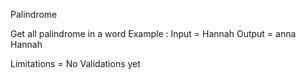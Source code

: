 Palindrome

  Get all palindrome in a word
  Example :
          Input = Hannah
          Output = anna
                   Hannah
  
  
  Limitations = No Validations yet
